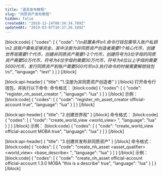 ```yaml
---
title: "道具发布教程"
slug: "同质资产发布教程"
hidden: false
createdAt: "2018-12-14T08:34:34.789Z"
updatedAt: "2019-03-07T10:37:26.189Z"
---
```

[block:code]
{
  "codes": [
    {
      "code": "/*\n前置条件\n1.命令行钱包需导入账户私钥\n2.该账户需有足够资金，其中注册为非同质资产创造者需要1个核心代币，创建世界观需要1个代币，创建非同质资产需要1-2个代币，创建符号为3位字母的同质资产需要50万代币，符号为4位字母的需要30万代币，符号为4位以上字母的需要5000代币，发行同质资产到账户需要500代币\n3.执行命令的时候需要解锁钱包\n*/",
      "language": "text"
    }
  ]
}
[/block]

[block:api-header]
{
  "title": "1.注册为非同质资产创造者"
}
[/block]
  打开命令行钱包，并执行以下命令:
  命令格式：
[block:code]
{
  "codes": [
    {
      "code": "register_nh_asset_creator <creator> <broadcast>",
      "language": "lua"
    }
  ]
}
[/block]
示例：
[block:code]
{
  "codes": [
    {
      "code": "register_nh_asset_creator official-account true",
      "language": "lua"
    }
  ]
}
[/block]

[block:api-header]
{
  "title": "2.创建世界观"
}
[/block]
命令格式：
[block:code]
{
  "codes": [
    {
      "code": "create_world_view <creator> <world_view> <broadcast>",
      "language": "lua"
    }
  ]
}
[/block]
示例：
[block:code]
{
  "codes": [
    {
      "code": "create_world_view official-account MOBA true",
      "language": "lua"
    }
  ]
}
[/block]

[block:api-header]
{
  "title": "3.创建并发布非同质资产"
}
[/block]
命令格式：
[block:code]
{
  "codes": [
    {
      "code": "create_nh_asset <ceator> <owner> <asset_qualifier> <world_view> <base_describe> <broadcast>",
      "language": "lua"
    }
  ]
}
[/block]
示例：
[block:code]
{
  "codes": [
    {
      "code": "create_nh_asset official-account official-account 1.3.0 MOBA “this is a describe” true",
      "language": "lua"
    }
  ]
}
[/block]